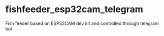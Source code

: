 # fishfeeder_esp32cam_telegram
Fish feeder based on ESP32CAM dev kit and controlled through telegram bot
